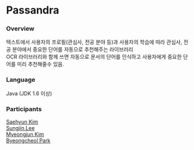 ﻿# Passandra

### Overview

텍스트에서 사용자의 프로필(관심사, 전공 분야 등)과 사용자의 학습에 따라 관심사, 전공 분야에서 중요한 단어를 자동으로 추천해주는 라이브러리  
OCR 라이브러리와 함께 쓰면 자동으로 문서의 단어를 인식하고 사용자에게 중요한 단어를 미리 추천해줄수 있음.
 
### Language

Java (JDK 1.6 이상)

### Participants
[Saehyun Kim](https://github.com/saehyun/)  
[Sungjin Lee](https://github.com/qchonjae)  
[Myeongjun Kim](https://github.com/kimmyeongjun)  
[Byeongcheol Park](https://github.com/gkr2410)  
